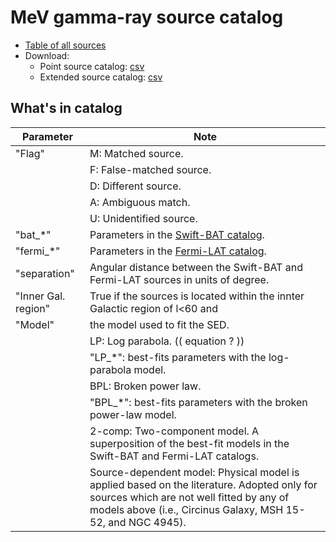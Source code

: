 # MeV gamma-ray source catalog

- [Table of all sources](https://tsuji703.github.io/MeV-All-Sky/files/MeV_all_source.html)
- Download:
  - Point source catalog: [csv](https://tsuji703.github.io/MeV-All-Sky/files/catalog/crossmatch_latest.csv)
  - Extended source catalog: [csv](https://tsuji703.github.io/MeV-All-Sky/files/catalog/crossmatch_latest.csv)

## What's in catalog

| Parameter | Note
| --- |---
|"Flag" | M: Matched source.
|       | F: False-matched source.
|       | D: Different source.
|       | A: Ambiguous match.
|       | U: Unidentified source.
|"bat_*" | Parameters in the [Swift-BAT catalog](https://swift.gsfc.nasa.gov/results/bs105mon/).
|"fermi_*" | Parameters in the [Fermi-LAT catalog](https://fermi.gsfc.nasa.gov/ssc/data/access/lat/8yr_catalog/).
|"separation"| Angular distance between the Swift-BAT and Fermi-LAT sources in units of degree.
|"Inner Gal. region" | True if the sources is located within the innter Galactic region of l<60 and |b|<10 degrees.
|"Model" | the model used to fit the SED.
|        | LP: Log parabola. (( equation ? ))
|        | "LP_*": best-fits parameters with the log-parabola model.
|        | BPL: Broken power law.
|        | "BPL_*": best-fits parameters with the broken power-law model.
|        | 2-comp: Two-component model. A superposition of the best-fit models in the Swift-BAT and Fermi-LAT catalogs.
|        | Source-dependent model: Physical model is applied based on the literature. Adopted only for sources which are not well fitted by any of models above (i.e., Circinus Galaxy, MSH 15-52, and NGC 4945).



<!--
"Flag" 
M: Matched source.
F: False-matched source.
D: Different source.
A: Ambiguous match.
U: Unidentified source.

"bat_*"
Parameters in the Swift-BAT catalog.

"fermi_*"
Parameters in the Fermi-LAT catalog.

"separation"
Angular distance between the Swift-BAT and Fermi-LAT sources in units of degree.



"Inner Gal. region" column indicates if the sources is located within the innter Galactic region of l<60 and |b|<10 degrees.

"Model" colum indicates the model used to fit the SED.

SEDs are fitted with the following models:
LP: Log parabola.
(( equation ? ))
"LP_*": best-fits parameters with the log-parabola model.

BPL: Broken power law.
"BPL_*": best-fits parameters with the broken power-law model.

2-comp: Two-component model. A superposition of the best-fit models in the Swift-BAT and Fermi-LAT catalogs.

Source-dependent model: Physical model is applied based on the literature. Adopted only for sources which are not well fitted by any of models above (i.e., Circinus Galaxy, MSH 15-52, and NGC 4945).

-->
